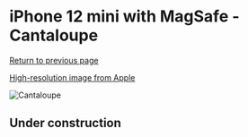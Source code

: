 # iPhone 12 mini with MagSafe - Cantaloupe

[Return to previous page](/iphone_12)

[High-resolution image from Apple](https://store.storeimages.cdn-apple.com/8756/as-images.apple.com/is/MJYW3?wid=4500&hei=4500&fmt=png)

<div style="width: 500px"><img src="/almost_uncompressed/MJYW3.webp" alt="Cantaloupe"></div>

## Under construction
